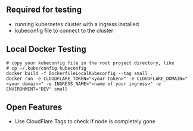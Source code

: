 

## Required for testing
* running kubernetes cluster with a ingress installed
* kubeconfig file to connect to the cluster

## Local Docker Testing
```
# copy your kubeconfig file in the root project directory, like 
# cp ~/.kube/config kubeconfig
docker build -f DockerfileLocalKubeconfig --tag small .
docker run -e CLOUDFLARE_TOKEN="<your token>" -e CLOUDFLARE_DOMAIN="<your domain>" -e INGRESS_NAME="<name of your ingress>" -e ENVIRONMENT="DEV" small
```

## Open Features
* Use CloudFlare Tags to check if node is completely gone